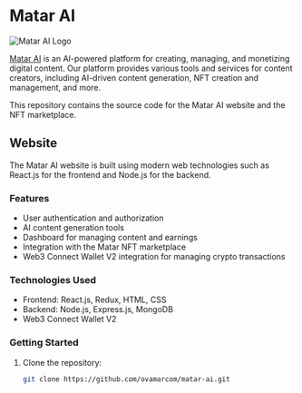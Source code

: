 # Matar AI

![Matar AI Logo](https://matar.ai/static/media/logoEN.270dcb288a420c31aacb51b06613a7ed.svg)

[Matar AI](https://matar.ai/) is an AI-powered platform for creating, managing, and monetizing digital content. Our platform provides various tools and services for content creators, including AI-driven content generation, NFT creation and management, and more.

This repository contains the source code for the Matar AI website and the NFT marketplace.

## Website

The Matar AI website is built using modern web technologies such as React.js for the frontend and Node.js for the backend.

### Features

- User authentication and authorization
- AI content generation tools
- Dashboard for managing content and earnings
- Integration with the Matar NFT marketplace
- Web3 Connect Wallet V2 integration for managing crypto transactions

### Technologies Used

- Frontend: React.js, Redux, HTML, CSS
- Backend: Node.js, Express.js, MongoDB
- Web3 Connect Wallet V2

### Getting Started

1. Clone the repository:

   ```bash
   git clone https://github.com/ovamarcom/matar-ai.git
